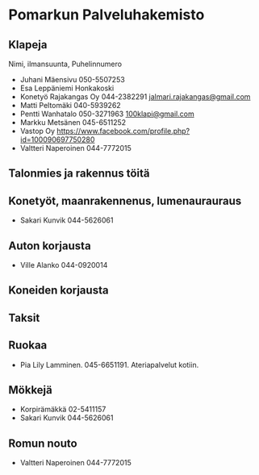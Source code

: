 # Pomarkun Palveluhakemisto

## Klapeja
Nimi, ilmansuunta, Puhelinnumero

- Juhani Mäensivu 050-5507253
- Esa Leppäniemi Honkakoski
- Konetyö Rajakangas Oy 044-2382291 jalmari.rajakangas@gmail.com
- Matti Peltomäki 040-5939262
- Pentti Wanhatalo 050-3271963 100klapi@gmail.com
- Markku Metsänen 045-6511252
- Vastop Oy https://www.facebook.com/profile.php?id=100090697750280
- Valtteri Naperoinen 044-7772015
  
## Talonmies ja rakennus töitä

## Konetyöt, maanrakennenus, lumenaurauraus

- Sakari Kunvik 044-5626061

## Auton korjausta

- Ville Alanko 044-0920014
  
## Koneiden korjausta

## Taksit

## Ruokaa

- Pia Lily Lamminen. 045-6651191. Ateriapalvelut kotiin.

## Mökkejä

- Korpirämäkkä 02-5411157
- Sakari Kunvik 044-5626061
  
## Romun nouto

- Valtteri Naperoinen 044-7772015
  
